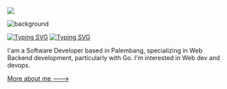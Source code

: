 <img src="https://visitor-badge.laobi.icu/badge?page_id=mrizkisaputra.visitor-badge"/>

![background](https://github.com/user-attachments/assets/d6e00fda-279f-4db3-9eea-1bd727fa7778)


[![Typing SVG](https://readme-typing-svg.demolab.com?font=Inter&weight=500&size=24&duration=3000&pause=1000&background=90FF2B00&center=true&width=435&lines=Hello+%F0%9F%91%8B;I'm+Muhammat+Rizki+Saputra)](https://git.io/typing-svg)
[![Typing SVG](https://readme-typing-svg.demolab.com?font=Inter&weight=500&pause=3500&center=true&width=435&lines=Life+%7C+Learn+%7C+Contribute)](https://git.io/typing-svg)

I'am a Software Developer based in Palembang, specializing in Web Backend development, particularly with Go.
I'm interested in Web dev and devops.


[More about me --->](https://mrizkisaputra.dev)

